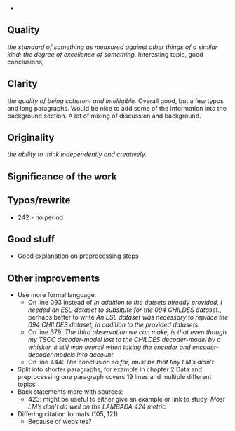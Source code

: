 
* 

## Quality
_the standard of something as measured against other things of a similar kind; the degree of excellence of something._
Interesting topic, good conclusions, 

## Clarity
_the quality of being coherent and intelligible._
Overall good, but a few typos and long paragraphs. Would be nice to add some of the information into the background section. A lot of mixing of discussion and background. 

## Originality
_the ability to think independently and creatively._

## Significance of the work

## Typos/rewrite
* 242 - no period
## Good stuff
* Good explanation on preprocessing steps

## Other improvements
* Use more formal language:
	* On line 093 instead of _In addition to the datsets already provided, I needed an ESL-dataset to subsitute for the 094 CHILDES dataset._, perhaps better to write _An ESL dataset was necessary to replace the 094 CHILDES dataset, in addition to the provided datasets._
	* On line 379: _The third observation we can make, is that even though my TSCC decoder-model lost to the CHILDES decoder-model by a whisker, it still won overall when taking the encoder and encoder- decoder models into account_
	* On line 444: _The conclusion so far, must be that tiny LM’s didn’t_
* Split into shorter paragraphs, for example in chapter 2 Data and preprocessing one paragraph covers 19 lines and multiple different topics
* Back statements more with sources:
	* 423: might be useful to either give an example or link to study. _Most LM’s don’t do well on the LAMBADA 424 metric_
* Differing citation formats (105, 121)
	* Because of websites?